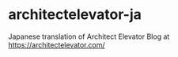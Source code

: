 # architectelevator-ja
Japanese translation of Architect Elevator Blog at https://architectelevator.com/
